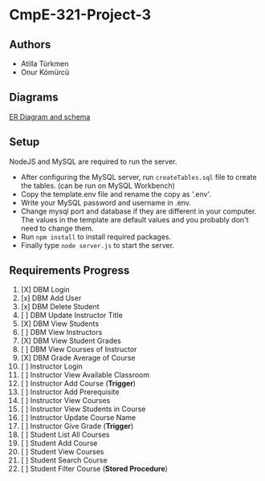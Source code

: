 # CmpE-321-Project-3

## Authors

- Atilla Türkmen
- Onur Kömürcü

## Diagrams

[ER Diagram and schema](https://lucid.app/lucidchart/f27aa4db-048f-4fcf-9c62-b2c53b1234fe/edit)

## Setup

NodeJS and MySQL are required to run the server.

- After configuring the MySQL server, run `createTables.sql` file to create the tables. (can be run on MySQL Workbench)
- Copy the template.env file and rename the copy as '.env'.
- Write your MySQL password and username in .env.
- Change mysql port and database if they are different in your computer. The values in the template are default values and you probably don't need to change them.
- Run `npm install` to install required packages.
- Finally type `node server.js` to start the server.

## Requirements Progress

1. [X] DBM Login
2. [x] DBM Add User
3. [x] DBM Delete Student
4. [ ] DBM Update Instructor Title
5. [X] DBM View Students
6. [ ] DBM View Instructors
7. [X] DBM View Student Grades
8. [ ] DBM View Courses of Instructor
9. [X] DBM Grade Average of Course
10. [ ] Instructor Login
11. [ ] Instructor View Available Classroom
12. [ ] Instructor Add Course (**Trigger**)
13. [ ] Instructor Add Prerequisite
14. [ ] Instructor View Courses
15. [ ] Instructor View Students in Course
16. [ ] Instructor Update Course Name
17. [ ] Instructor Give Grade (**Trigger**)
18. [ ] Student List All Courses
19. [ ] Student Add Course
20. [ ] Student View Courses
21. [ ] Student Search Course
22. [ ] Student Filter Course (**Stored Procedure**)
